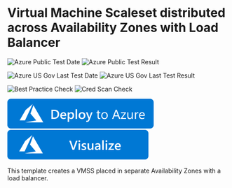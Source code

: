 # Virtual Machine Scaleset distributed across Availability Zones with Load Balancer

![Azure Public Test Date](https://azurequickstartsservice.blob.core.windows.net/badges/301-multi-vmss-linux-lb-zones/PublicLastTestDate.svg)
![Azure Public Test Result](https://azurequickstartsservice.blob.core.windows.net/badges/301-multi-vmss-linux-lb-zones/PublicDeployment.svg)

![Azure US Gov Last Test Date](https://azurequickstartsservice.blob.core.windows.net/badges/301-multi-vmss-linux-lb-zones/FairfaxLastTestDate.svg)
![Azure US Gov Last Test Result](https://azurequickstartsservice.blob.core.windows.net/badges/301-multi-vmss-linux-lb-zones/FairfaxDeployment.svg)

![Best Practice Check](https://azurequickstartsservice.blob.core.windows.net/badges/301-multi-vmss-linux-lb-zones/BestPracticeResult.svg)
![Cred Scan Check](https://azurequickstartsservice.blob.core.windows.net/badges/301-multi-vmss-linux-lb-zones/CredScanResult.svg)

[![Deploy to Azure](https://raw.githubusercontent.com/Azure/azure-quickstart-templates/master/1-CONTRIBUTION-GUIDE/images/deploytoazure.svg?sanitize=true)](https://portal.azure.com/#create/Microsoft.Template/uri/https%3a%2f%2fraw.githubusercontent.com%2fAzure%2fazure-quickstart-templates%2fmaster%2f301-multi-vmss-linux-lb-zones%2fazuredeploy.json)
[![Visualize](https://raw.githubusercontent.com/Azure/azure-quickstart-templates/master/1-CONTRIBUTION-GUIDE/images/visualizebutton.svg?sanitize=true)](http://armviz.io/#/?load=https%3a%2f%2fraw.githubusercontent.com%2fAzure%2fazure-quickstart-templates%2fmaster%2f301-multi-vmss-linux-lb-zones%2fazuredeploy.json)

This template creates a VMSS placed in separate Availability Zones with a load balancer.


